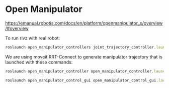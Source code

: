 # Open Manipulator

https://emanual.robotis.com/docs/en/platform/openmanipulator_x/overview/#overview

To run rivz with real robot:

```jsx
roslaunch open_manipulator_controllers joint_trajectory_controller.launch sim:=false
```

We are using moveit RRT-Connect to generate manipulator trajectory that is launched with these commands:

```jsx
roslaunch open_manipulator_controller open_manipulator_controller.launch

roslaunch open_manipulator_control_gui open_manipulator_control_gui.launch
```

